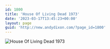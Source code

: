```yaml
---
id: 1800
title: 'House Of Living Dead 1973'
date: '2023-03-17T13:45:23+00:00'
layout: page
guid: 'http://new.andydixon.com/?page_id=1800'
---
```


![House Of Living Dead 1973](https://i0.wp.com/assets.g8x2.ldn.idrivee2-23.com/posters/House%20Of%20Living%20Dead%201973%2001.jpg?w=1200&ssl=1 "House Of Living Dead 1973")